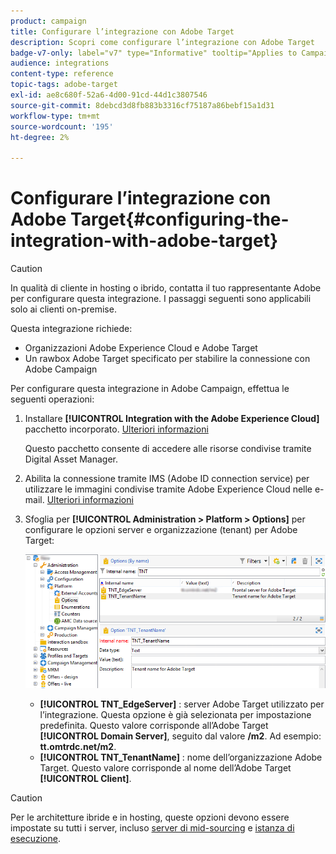 ```yaml
---
product: campaign
title: Configurare l’integrazione con Adobe Target
description: Scopri come configurare l’integrazione con Adobe Target
badge-v7-only: label="v7" type="Informative" tooltip="Applies to Campaign Classic v7 only"
audience: integrations
content-type: reference
topic-tags: adobe-target
exl-id: ae8c680f-52a6-4d00-91cd-44d1c3807546
source-git-commit: 8debcd3d8fb883b3316cf75187a86bebf15a1d31
workflow-type: tm+mt
source-wordcount: '195'
ht-degree: 2%

---
```


# Configurare l’integrazione con Adobe Target{#configuring-the-integration-with-adobe-target}




>[!CAUTION]
>
> In qualità di cliente in hosting o ibrido, contatta il tuo rappresentante Adobe per configurare questa integrazione. I passaggi seguenti sono applicabili solo ai clienti on-premise.

Questa integrazione richiede:

* Organizzazioni Adobe Experience Cloud e Adobe Target
* Un rawbox Adobe Target specificato per stabilire la connessione con Adobe Campaign

Per configurare questa integrazione in Adobe Campaign, effettua le seguenti operazioni:

1. Installare **[!UICONTROL Integration with the Adobe Experience Cloud]** pacchetto incorporato. [Ulteriori informazioni](../../platform/using/working-with-data-packages.md#importing-packages)

   Questo pacchetto consente di accedere alle risorse condivise tramite Digital Asset Manager.

1. Abilita la connessione tramite IMS (Adobe ID connection service) per utilizzare le immagini condivise tramite Adobe Experience Cloud nelle e-mail. [Ulteriori informazioni](../../integrations/using/about-adobe-id.md)
1. Sfoglia per **[!UICONTROL Administration > Platform > Options]** per configurare le opzioni server e organizzazione (tenant) per Adobe Target:

   ![](assets/tar_options.png)

   * **[!UICONTROL TNT_EdgeServer]** : server Adobe Target utilizzato per l’integrazione. Questa opzione è già selezionata per impostazione predefinita. Questo valore corrisponde all’Adobe Target **[!UICONTROL Domain Server]**, seguito dal valore **/m2**. Ad esempio: **tt.omtrdc.net/m2**.
   * **[!UICONTROL TNT_TenantName]** : nome dell’organizzazione Adobe Target. Questo valore corrisponde al nome dell’Adobe Target **[!UICONTROL Client]**.


>[!CAUTION]
>
>Per le architetture ibride e in hosting, queste opzioni devono essere impostate su tutti i server, incluso [server di mid-sourcing](../../installation/using/mid-sourcing-server.md) e [istanza di esecuzione](../../message-center/using/configuring-instances.md#execution-instance).